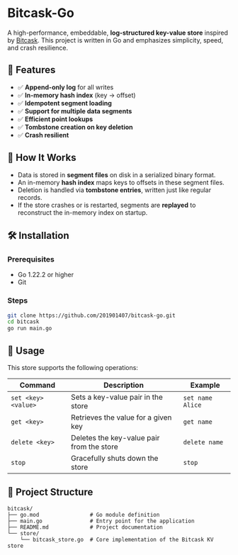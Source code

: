 # Bitcask-Go

A high-performance, embeddable, **log-structured key-value store** inspired by [Bitcask](https://riak.com/assets/bitcask-intro.pdf). This project is written in Go and emphasizes simplicity, speed, and crash resilience.

## 🚀 Features
- ✅ **Append-only log** for all writes
- ✅ **In-memory hash index** (key → offset)
- ✅ **Idempotent segment loading**
- ✅ **Support for multiple data segments**
- ✅ **Efficient point lookups**
- ✅ **Tombstone creation on key deletion**
- ✅ **Crash resilient**

## 🧠 How It Works

- Data is stored in **segment files** on disk in a serialized binary format.
- An in-memory **hash index** maps keys to offsets in these segment files.
- Deletion is handled via **tombstone entries**, written just like regular records.
- If the store crashes or is restarted, segments are **replayed** to reconstruct the in-memory index on startup.

## 🛠 Installation

### Prerequisites
- Go 1.22.2 or higher
- Git

### Steps
```bash
git clone https://github.com/201901407/bitcask-go.git
cd bitcask
go run main.go
```

## 💾 Usage

This store supports the following operations:

| Command                  | Description                              | Example                          |
|--------------------------|------------------------------------------|----------------------------------|
| `set <key> <value>`      | Sets a key-value pair in the store       | `set name Alice`                |
| `get <key>`              | Retrieves the value for a given key      | `get name`                      |
| `delete <key>`           | Deletes the key-value pair from the store | `delete name`                   |
| `stop`                   | Gracefully shuts down the store          | `stop`                          |

## 📂 Project Structure

```
bitcask/
├── go.mod                # Go module definition
├── main.go               # Entry point for the application
├── README.md             # Project documentation
└── store/
    └── bitcask_store.go  # Core implementation of the Bitcask KV store
```